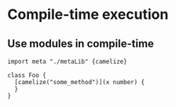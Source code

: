 # Compile-time execution

## Use modules in compile-time

```
import meta "./metaLib" {camelize}

class Foo {
  [camelize("some_method")](x number) {
  }
}
```
